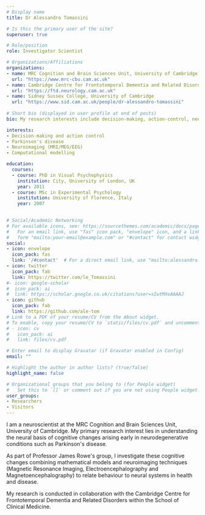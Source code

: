 ```yaml
---
# Display name
title: Dr Alessandro Tomassini

# Is this the primary user of the site?
superuser: true

# Role/position
role: Investigator Scientist

# Organizations/Affiliations
organizations:
- name: MRC Cognition and Brain Sciences Unit, University of Cambridge
  url: "https://www.mrc-cbu.cam.ac.uk"
- name: Cambridge Centre for Frontotemporal Dementia and Related Disorders, University of Cambridge
  url: "https://ftd.neurology.cam.ac.uk"
- name: Sidney Sussex College, University of Cambridge
  url: "https://www.sid.cam.ac.uk/people/dr-alessandro-tomassini"
  
# Short bio (displayed in user profile at end of posts)
bio: My research interests include decision-making, action-control, neurodegeneration, neuroimaging and computational modelling.

interests:
- Decision-making and action control
- Parkinson's disease
- Neuroimaging (MRI/MEG/EEG)
- Computational modelling

education:
  courses:
  - course: PhD in Visual Psychophysics
    institution: City, University of London, UK
    year: 2011
  - course: MSc in Experimental Psychology
    institution: University of Florence, Italy
    year: 2007
  

# Social/Academic Networking
# For available icons, see: https://sourcethemes.com/academic/docs/page-builder/#icons
#   For an email link, use "fas" icon pack, "envelope" icon, and a link in the
#   form "mailto:your-email@example.com" or "#contact" for contact widget.
social:
- icon: envelope
  icon_pack: fas
  link: '/#contact'  # For a direct email link, use "mailto:alessandro.tomassini@gmail.com".
- icon: twitter
  icon_pack: fab
  link: https://twitter.com/le_Tomassini
#- icon: google-scholar
#  icon_pack: ai
#  link: https://scholar.google.co.uk/citations?user=sIwtMXoAAAAJ
- icon: github
  icon_pack: fab
  link: https://github.com/ale-tom
# Link to a PDF of your resume/CV from the About widget.
# To enable, copy your resume/CV to `static/files/cv.pdf` and uncomment the lines below.
# - icon: cv
#   icon_pack: ai
#   link: files/cv.pdf

# Enter email to display Gravatar (if Gravatar enabled in Config)
email: ""

# Highlight the author in author lists? (true/false)
highlight_name: false

# Organizational groups that you belong to (for People widget)
#   Set this to `[]` or comment out if you are not using People widget.
user_groups:
- Researchers
- Visitors
---
```


I am a neuroscientist at the MRC Cognition and Brain Sciences Unit, University of Cambridge. My primary research interest lies in understanding the neural basis of cognitive changes arising early in neurodegenerative conditions such as Parkinson's disease.

As part of Professor James Rowe's group, I investigate these cognitive changes combining mathematical models and neuroimaging techniques (Magnetic Resonance Imaging, Electroencephalography and Magnetoencephalography) to relate behaviour to neural systems in health and disease.

My research is conducted in collaboration with the Cambridge Centre for Frontotemporal Dementia and Related Disorders within the School of Clinical Medicine.
